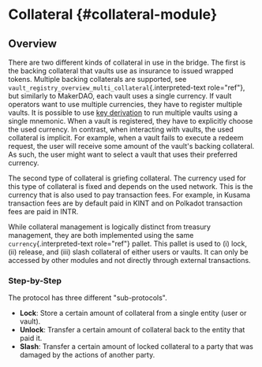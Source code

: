 Collateral {#collateral-module}
==========

Overview
--------

There are two different kinds of collateral in use in the bridge. The
first is the backing collateral that vaults use as insurance to issued
wrapped tokens. Multiple backing collaterals are supported, see
`vault_registry_overview_multi_collateral`{.interpreted-text
role="ref"}, but similarly to MakerDAO, each vault uses a single
currency. If vault operators want to use multiple currencies, they have
to register multiple vaults. It is possible to use [key
derivation](https://substrate.dev/docs/en/knowledgebase/integrate/subkey#hd-key-derivation)
to run multiple vaults using a single mnemonic. When a vault is
registered, they have to explicitly choose the used currency. In
contrast, when interacting with vaults, the used collateral is implicit.
For example, when a vault fails to execute a redeem request, the user
will receive some amount of the vault\'s backing collateral. As such,
the user might want to select a vault that uses their preferred
currency.

The second type of collateral is griefing collateral. The currency used
for this type of collateral is fixed and depends on the used network.
This is the currency that is also used to pay transaction fees. For
example, in Kusama transaction fees are by default paid in KINT and on
Polkadot transaction fees are paid in INTR.

While collateral management is logically distinct from treasury
management, they are both implemented using the same
`currency`{.interpreted-text role="ref"} pallet. This pallet is used to
(i) lock, (ii) release, and (iii) slash collateral of either users or
vaults. It can only be accessed by other modules and not directly
through external transactions.

### Step-by-Step

The protocol has three different \"sub-protocols\".

-   **Lock**: Store a certain amount of collateral from a single entity
    (user or vault).
-   **Unlock**: Transfer a certain amount of collateral back to the
    entity that paid it.
-   **Slash**: Transfer a certain amount of locked collateral to a party
    that was damaged by the actions of another party.
